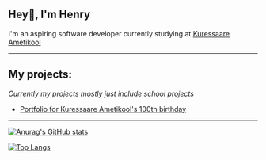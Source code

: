 <h2><strong>Hey👋, I'm Henry</strong></h2>

<p>I'm an aspiring software developer currently studying at <a href="https://www.ametikool.ee/">Kuressaare Ametikool</a></p>

--------------------------------------------------------------------------------------------------------------------------------------------------

<h2><strong>My projects:</strong></h2>

<i>Currently my projects mostly just include school projects</i>

<ul>
<li><a href="https://github.com/sander-aleks/KAK100Portfolio">Portfolio for Kuressaare Ametikool's 100th birthday</li>
</ul>

--------------------------------------------------------------------------------------------------------------------------------------------------

![Anurag's GitHub stats](https://github-readme-stats.vercel.app/api?username=beeak&theme=react&show_icons=true)

[![Top Langs](https://github-readme-stats.vercel.app/api/top-langs/?username=beeak&theme=react&layout=compact)](https://github.com/anuraghazra/github-readme-stats)
